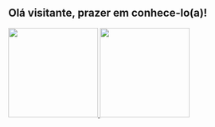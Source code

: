 ## Olá visitante, prazer em conhece-lo(a)!

<div>
 <a href="https://github.com/carlafranchi01">
<img height="180em" src="![Anurag's GitHub stats](https://github-readme-stats.vercel.app/api?username=carlafranchi01&show_icons=true&theme=synthwave)"/>
<img height="180em" src="[![Top Langs](https://github-readme-stats.vercel.app/api/top-langs/?username=carlafranchi01&layout=compact&theme=synthwave)](https://github.com/anuraghazra/github-readme-stats)"/>
</div>
